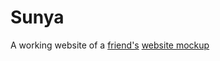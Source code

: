 # Sunya

A working website of a [friend's](https://twitter.com/BroozeC) [website mockup](https://www.behance.net/gallery/109937793/Sunya-Website-Design)
